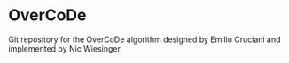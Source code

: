 # OverCoDe

Git repository for the OverCoDe algorithm designed by Emilio Cruciani and implemented by Nic Wiesinger.
